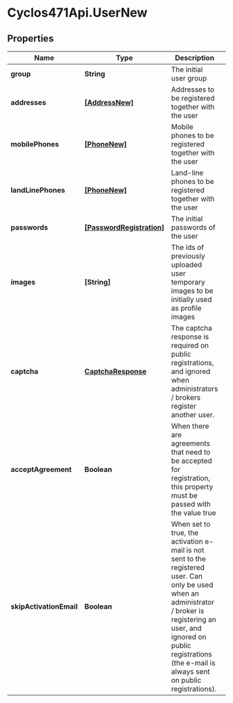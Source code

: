 # Cyclos471Api.UserNew

## Properties
Name | Type | Description | Notes
------------ | ------------- | ------------- | -------------
**group** | **String** | The initial user group | [optional] 
**addresses** | [**[AddressNew]**](AddressNew.md) | Addresses to be registered together with the user | [optional] 
**mobilePhones** | [**[PhoneNew]**](PhoneNew.md) | Mobile phones to be registered together with the user | [optional] 
**landLinePhones** | [**[PhoneNew]**](PhoneNew.md) | Land-line phones to be registered together with the user | [optional] 
**passwords** | [**[PasswordRegistration]**](PasswordRegistration.md) | The initial passwords of the user | [optional] 
**images** | **[String]** | The ids of previously uploaded user temporary images to be initially used as profile images  | [optional] 
**captcha** | [**CaptchaResponse**](CaptchaResponse.md) | The captcha response is required on public registrations, and ignored when administrators / brokers register another user. | [optional] 
**acceptAgreement** | **Boolean** | When there are agreements that need to be accepted for registration, this property must be passed with the value true | [optional] 
**skipActivationEmail** | **Boolean** | When set to true, the activation e-mail is not sent to the registered user. Can only be used when an administrator / broker is registering an user, and ignored on public registrations (the e-mail is always sent on public registrations). | [optional] 


